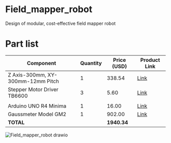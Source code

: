 # Field_mapper_robot
Design of modular, cost-effective field mapper robot

# Part list 

| **Component**                          | **Quantity** | **Price (USD)** | **Product Link**                                                                                                                                       |  
|-----------------------------------------|-------------|------------------|--------------------------------------------------------------------------------------------------------------------------------------------------------|  
| Z Axis-300mm, XY-300mm-12mm Pitch       | 1           | 338.54           | [Link](https://www.aliexpress.us/item/3256805348651313.html?spm=a2g0o.order_detail.order_detail_item.3.5fa4f19cjVbIP4&gatewayAdapt=glo2usa)             |  
| Stepper Motor Driver TB6600             | 3           | 5.60             | [Link](https://www.aliexpress.us/item/3256805781393725.html?spm=a2g0o.order_detail.order_detail_item.2.1ed6f19cobQnNT&gatewayAdapt=glo2usa)             |  
                                                                          |  
| Arduino UNO R4 Minima                   | 1           | 16.00            | [Link](https://thepihut.com/products/arduino-uno-r4-minima)                                                                                            |  
| Gaussmeter Model GM2                    | 1           | 902.00           | [Link](https://www.alphalabinc.com/products/gm2/?srsltid=AfmBOor0p2l-VF9fIRODsZqY854WaDDNnBIFsOJ6kHjN2p6iCgCOzTLX)                                      |  
| **TOTAL**                               |             | **1940.34**      |                                                                                                                   

![Field_mapper_robot drawio](https://github.com/user-attachments/assets/38352768-0899-4472-8edb-4463edf41c30)

